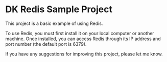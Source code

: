 # DK Redis Sample Project

This project is a basic example of using Redis.

To use Redis, you must first install it on your local computer or another machine. Once installed, you can access Redis through its IP address and port number (the default port is 6379).

If you have any suggestions for improving this project, please let me know.
